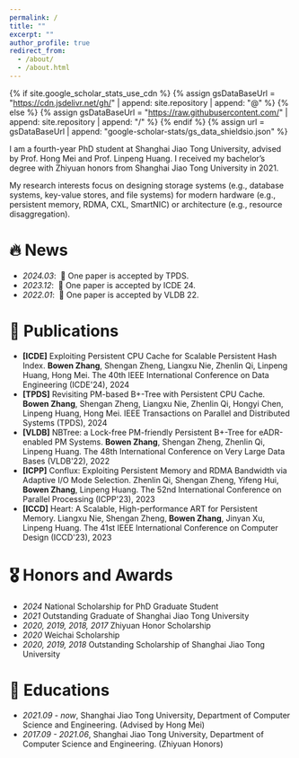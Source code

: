 ```yaml
---
permalink: /
title: ""
excerpt: ""
author_profile: true
redirect_from: 
  - /about/
  - /about.html
---
```

{% if site.google_scholar_stats_use_cdn %}
{% assign gsDataBaseUrl = "https://cdn.jsdelivr.net/gh/" | append: site.repository | append: "@" %}
{% else %}
{% assign gsDataBaseUrl = "https://raw.githubusercontent.com/" | append: site.repository | append: "/" %}
{% endif %}
{% assign url = gsDataBaseUrl | append: "google-scholar-stats/gs_data_shieldsio.json" %}

<span class='anchor' id='about-me'></span>

I am a fourth-year PhD student at Shanghai Jiao Tong University, advised by Prof. Hong Mei and Prof. Linpeng Huang. I received my bachelor’s degree with Zhiyuan honors from Shanghai Jiao Tong University in 2021.

My research interests focus on designing storage systems (e.g., database systems, key-value stores, and file systems) for modern hardware (e.g., persistent memory, RDMA, CXL, SmartNIC) or architecture (e.g., resource disaggregation).

# 🔥 News

- *2024.03*: &nbsp;🎉 One paper is accepted by TPDS.
- *2023.12*: &nbsp;🎉 One paper is accepted by ICDE 24.
- *2022.01*: &nbsp;🎉 One paper is accepted by VLDB 22.

# 📝 Publications

* **[ICDE]** Exploiting Persistent CPU Cache for Scalable Persistent Hash Index. **Bowen Zhang**, Shengan Zheng, Liangxu Nie, Zhenlin Qi, Linpeng Huang, Hong Mei.  The 40th IEEE International Conference on Data Engineering (ICDE'24), 2024
* **[TPDS]** Revisiting PM-based B+-Tree with Persistent CPU Cache. **Bowen Zhang**, Shengan Zheng, Liangxu Nie, Zhenlin Qi, Hongyi Chen, Linpeng Huang, Hong Mei. IEEE Transactions on Parallel and Distributed Systems (TPDS), 2024
* **[VLDB]** NBTree: a Lock-free PM-friendly Persistent B+-Tree for eADR-enabled PM Systems. **Bowen Zhang**, Shengan Zheng, Zhenlin Qi, Linpeng Huang. The 48th International Conference on Very Large Data Bases (VLDB'22), 2022
* **[ICPP]** Conflux: Exploiting Persistent Memory and RDMA Bandwidth via Adaptive I/O Mode Selection. Zhenlin Qi, Shengan Zheng, Yifeng Hui, **Bowen Zhang**, Linpeng Huang. The 52nd International Conference on Parallel Processing (ICPP'23), 2023
* **[ICCD]** Heart: A Scalable, High-performance ART for Persistent Memory. Liangxu Nie, Shengan Zheng, **Bowen Zhang**, Jinyan Xu, Linpeng Huang. The 41st IEEE International Conference on Computer Design (ICCD'23), 2023

# 🎖 Honors and Awards

- *2024* National Scholarship for PhD Graduate Student
- *2021* Outstanding Graduate of Shanghai Jiao Tong University
- *2020, 2019, 2018, 2017* Zhiyuan Honor Scholarship
- *2020* Weichai Scholarship
- *2020, 2019, 2018* Outstanding Scholarship of Shanghai Jiao Tong University

# 📖 Educations

- *2021.09 - now*, Shanghai Jiao Tong University, Department of Computer Science and Engineering. (Advised by Hong Mei)
- *2017.09 - 2021.06*, Shanghai Jiao Tong University, Department of Computer Science and Engineering. (Zhiyuan Honors)
